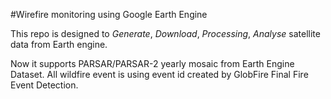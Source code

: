 #Wirefire monitoring using Google Earth Engine

This repo is designed to _Generate_, _Download_, _Processing_, _Analyse_ satellite data from Earth engine.

Now it supports PARSAR/PARSAR-2 yearly mosaic from Earth Engine Dataset.
All wildfire event is using event id created by GlobFire Final Fire Event Detection.

